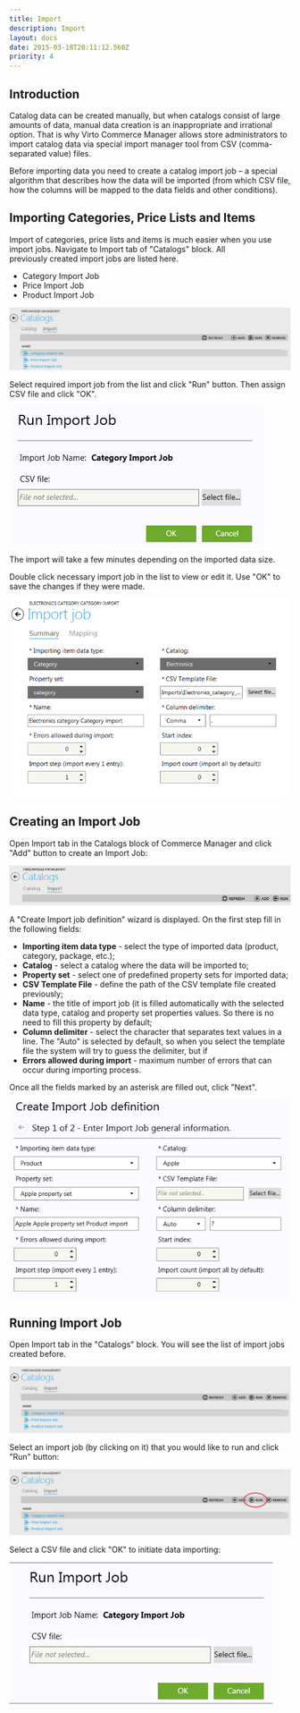 ```yaml
---
title: Import
description: Import
layout: docs
date: 2015-03-18T20:11:12.560Z
priority: 4
---
```

## Introduction

Catalog data can be created manually, but when catalogs consist of large amounts of data, manual data creation is an inappropriate and irrational option. That is why Virto Commerce Manager allows store administrators to import catalog data via special import manager tool from CSV (comma-separated value) files.

Before importing data you need to create a catalog import job – a special algorithm that describes how the data will be imported (from which CSV file, how the columns will be mapped to the data fields and other conditions).

## Importing Categories, Price Lists and Items

Import of categories, price lists and items is much easier when you use import jobs. Navigate to Import tab of "Catalogs" block. All previously created import jobs are listed here.

* Category Import Job
* Price Import Job
* Product Import Job

<img src="../../../../assets/images/docs/017-list-of-import-jobs.PNG" />

Select required import job from the list and click "Run" button. Then assign CSV file and click "OK".

<img src="../../../../assets/images/docs/018-run-import-job.PNG" />

The import will take a few minutes depending on the imported data size.

Double click necessary import job in the list to view or edit it. Use "OK" to save the changes if they were made.

<img src="../../../../assets/images/docs/image2013-10-24 10_51_41.png" />

## Creating an Import Job

Open Import tab in the Catalogs block of Commerce Manager and click "Add" button to create an Import Job:

<img src="../../../../assets/images/docs/012-add-button.PNG" />

A "Create Import job definition" wizard is displayed. On the first step fill in the following fields:

* **Importing item data type** - select the type of imported data (product, category, package, etc.);
* **Catalog** - select a catalog where the data will be imported to;
* **Property set** - select one of predefined property sets for imported data;
* **CSV Template File** - define the path of the CSV template file created previously;
* **Name** - the title of import job (it is filled automatically with the selected data type, catalog and property set properties values. So there is no need to fill this property by default;
* **Column delimiter** - select the character that separates text values in a line. The "Auto" is selected by default, so when you select the template file the system will try to guess the delimiter, but if 
* **Errors allowed during import** - maximum number of errors that can occur during importing process.

Once all the fields marked by an asterisk are filled out, click "Next".

<img src="../../../../assets/images/docs/image2013-10-24 10_52_31.png" />

## Running Import Job

Open Import tab in the "Catalogs" block. You will see the list of import jobs created before.

<img src="../../../../assets/images/docs/014-import-jobs.PNG" />

Select an import job (by clicking on it) that you would like to run and click "Run" button:

<img src="../../../../assets/images/docs/015-import-jobs.png" />

Select a CSV file and click "OK" to initiate data importing:

<img src="../../../../assets/images/docs/016-select-csv-file.PNG" />